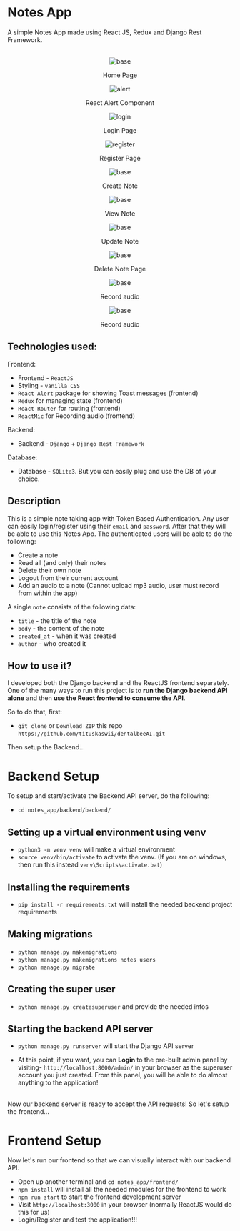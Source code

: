 # Notes App
A simple Notes App made using React JS, Redux and Django Rest Framework.

<br/>

<div align="center"><img src="https://i.ibb.co/ZVh1f3m/Dashboard.png" alt="base" border="0"><p>Home Page</p></div>

<div align="center"><img src="https://i.ibb.co/1dkyqk9/Alert.png" alt="alert" border="0"><p>React Alert Component</p></div>

<div align="center"><img src="https://i.ibb.co/yn4MtMk/Login.png" alt="login" border="0"><p>Login Page</p></div>

<div align="center"><img src="https://i.ibb.co/85PZqC6/Register.png" alt="register" border="0"><p>Register Page</p></div>

<div align="center"><img src="https://i.ibb.co/XCBXGTh/Create-note.png" alt="base" border="0"><p>Create Note</p></div>

<div align="center"><img src="https://i.ibb.co/FzZHPmx/View-note.png" alt="base" border="0"><p>View Note</p></div>

<div align="center"><img src="https://i.ibb.co/Z8XHJbh/Update-edit-note.png" alt="base" border="0"><p>Update Note</p></div>

<div align="center"><img src="https://i.ibb.co/bPrgZT4/delete-note.png" alt="base" border="0"><p>Delete Note Page</p></div>

<div align="center"><img src="https://i.ibb.co/hH7btjw/Record-audio-permision.png" alt="base" border="0"><p>Record audio</p></div>

<div align="center"><img src="https://i.ibb.co/0rZmD3M/record-audio.png" alt="base" border="0"><p>Record audio</p></div>

## Technologies used:

Frontend:
- Frontend - `ReactJS`
- Styling - `vanilla CSS`
- `React Alert` package for showing Toast messages (frontend)
- `Redux` for managing state (frontend)
- `React Router` for routing (frontend)
- `ReactMic` for Recording audio (frontend)

Backend:
- Backend - `Django` + `Django Rest Framework`

Database:
- Database - `SQLite3`. But you can easily plug and use the DB of your choice.

## Description

This is a simple note taking app with Token Based Authentication. Any user can easily login/register using their `email` and `password`. After that they will be able to use this Notes App. The authenticated users will be able to do the following:

- Create a note
- Read all (and only) their notes
- Delete their own note
- Logout from their current account
- Add an audio to a note (Cannot upload mp3 audio, user must record from within the app)

A single `note` consists of the following data:

- `title` - the title of the note
- `body` - the content of the note
- `created_at` - when it was created
- `author` - who created it

## How to use it?

I developed both the Django backend and the ReactJS frontend separately.
One of the many ways to run this project is to **run the Django backend API alone** and then **use the React frontend to consume the API**.

So to do that, first:

- `git clone` or `Download ZIP` this repo `https://github.com/tituskaswii/dentalbeeAI.git`

Then setup the Backend...

# Backend Setup

To setup and start/activate the Backend API server, do the following:

- `cd notes_app/backend/backend/`

## Setting up a virtual environment using venv
- `python3 -m venv venv` will make a virtual environment
- `source venv/bin/activate` to activate the venv. (If you are on windows, then run this instead `venv\Scripts\activate.bat`)

## Installing the requirements
- `pip install -r requirements.txt` will install the needed backend project requirements

## Making migrations
- `python manage.py makemigrations`
- `python manage.py makemigrations notes users`
- `python manage.py migrate`

## Creating the super user
- `python manage.py createsuperuser` and provide the needed infos

## Starting the backend API server
- `python manage.py runserver` will start the Django API server

- At this point, if you want, you can **Login** to the pre-built admin panel by visiting- `http://localhost:8000/admin/` in your browser as the superuser account you just created. From this panel, you will be able to do almost anything to the application!

<br/>
Now our backend server is ready to accept the API requests! So let's setup the frontend...
<br/>

# Frontend Setup

Now let's run our frontend so that we can visually interact with our backend API.

- Open up another terminal and `cd notes_app/frontend/`
- `npm install` will install all the needed modules for the frontend to work
- `npm run start` to start the frontend development server
- Visit `http://localhost:3000` in your browser (normally ReactJS would do this for us)
- Login/Register and test the application!!!

